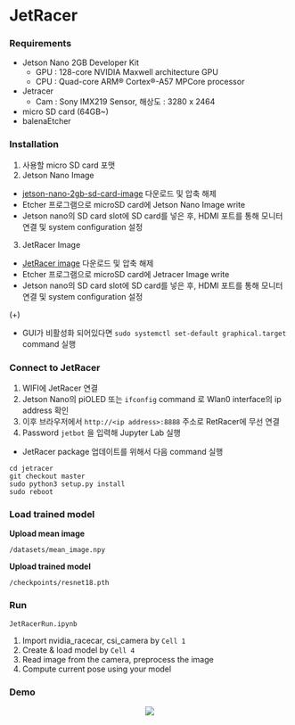 # JetRacer

### Requirements
* Jetson Nano 2GB Developer Kit
  *  GPU : 128-core NVIDIA Maxwell architecture GPU
  *  CPU : Quad-core ARM® Cortex®-A57 MPCore processor
* Jetracer
  * Cam : Sony IMX219 Sensor, 해상도 : 3280 x 2464  
* micro SD card (64GB~)
* balenaEtcher

### Installation

1. 사용할 micro SD card 포맷
2. Jetson Nano Image
* [jetson-nano-2gb-sd-card-image](https://developer.nvidia.com/jetson-nano-2gb-sd-card-image) 다운로드 및 압축 해제
* Etcher 프로그램으로 microSD card에 Jetson Nano Image write
* Jetson nano의 SD card slot에 SD card를 넣은 후, HDMI 포트를 통해 모니터 연결 및 system configuration 설정
3. JetRacer Image
* [JetRacer image](https://drive.google.com/file/d/1YtnjQ77w1B9REzy1JgLJbVSs2K3ocAEr/view?usp=sharing) 다운로드 및 압축 해제
* Etcher 프로그램으로 microSD card에 Jetracer Image write
* Jetson nano의 SD card slot에 SD card를 넣은 후, HDMI 포트를 통해 모니터 연결 및 system configuration 설정

(+)
* GUI가 비활성화 되어있다면 `sudo systemctl set-default graphical.target` command 실행

### Connect to JetRacer

1. WIFI에 JetRacer 연결
2. Jetson Nano의 piOLED 또는 `ifconfig` command 로 Wlan0 interface의 ip address 확인
3. 이후 브라우저에서 `http://<ip address>:8888` 주소로 RetRacer에 무선 연결
4. Password `jetbot` 을 입력해 Jupyter Lab 실행

* JetRacer package 업데이트를 위해서 다음 command 실행
```
cd jetracer
git checkout master
sudo python3 setup.py install
sudo reboot
```

### Load trained model

**Upload mean image** 

`/datasets/mean_image.npy`

**Upload trained model** 

`/checkpoints/resnet18.pth`

### Run

`JetRacerRun.ipynb`

1. Import nvidia_racecar, csi_camera by `Cell 1`
2. Create & load model by `Cell 4`
3. Read image from the camera, preprocess the image
4. Compute current pose using your model

### Demo

<p align="center"><img src="https://github.com/e-LENS/JetRacer/assets/79262676/b09d9908-13cf-4824-b67c-3cdc627431f4"></p>

